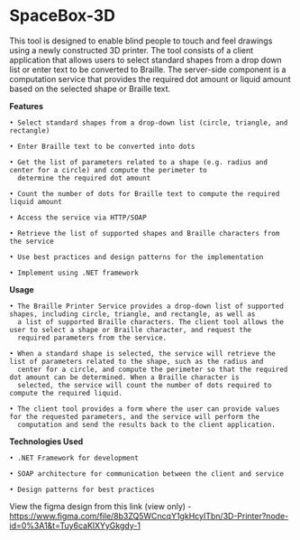 # SpaceBox-3D

This tool is designed to enable blind people to touch and feel drawings using a newly constructed 3D printer. The tool consists of a client application that allows users to select standard shapes from a drop down list or enter text to be converted to Braille. The server-side component is a computation service that provides the required dot amount or liquid amount based on the selected shape or Braille text.


**Features** 

    • Select standard shapes from a drop-down list (circle, triangle, and rectangle)
    
    • Enter Braille text to be converted into dots
  
    • Get the list of parameters related to a shape (e.g. radius and center for a circle) and compute the perimeter to 
      determine the required dot amount
  
    • Count the number of dots for Braille text to compute the required liquid amount
  
    • Access the service via HTTP/SOAP

    • Retrieve the list of supported shapes and Braille characters from the service

    • Use best practices and design patterns for the implementation

    • Implement using .NET framework


**Usage**

    • The Braille Printer Service provides a drop-down list of supported shapes, including circle, triangle, and rectangle, as well as 
      a list of supported Braille characters. The client tool allows the user to select a shape or Braille character, and request the 
      required parameters from the service.
  
    • When a standard shape is selected, the service will retrieve the list of parameters related to the shape, such as the radius and 
      center for a circle, and compute the perimeter so that the required dot amount can be determined. When a Braille character is 
      selected, the service will count the number of dots required to compute the required liquid.
  
    • The client tool provides a form where the user can provide values for the requested parameters, and the service will perform the 
      computation and send the results back to the client application.


**Technologies Used**

    • .NET Framework for development
  
    • SOAP architecture for communication between the client and service
   
    • Design patterns for best practices
 
 
View the figma design from this link (view only) -  https://www.figma.com/file/8b3ZQ5WCncqY1gkHcyITbn/3D-Printer?node-id=0%3A1&t=Tuy6caKlXYyGkgdy-1
